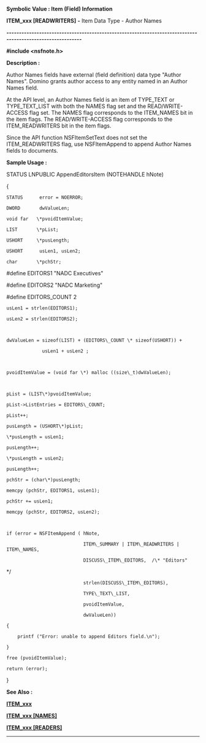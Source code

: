 




<!--
 /\* Font Definitions \*/
 @font-face
 {font-family:Courier;
 panose-1:2 7 4 9 2 2 5 2 4 4;}
@font-face
 {font-family:"Tms Rmn";
 panose-1:2 2 6 3 4 5 5 2 3 4;}
@font-face
 {font-family:Helv;
 panose-1:2 11 6 4 2 2 2 3 2 4;}
@font-face
 {font-family:"Cambria Math";
 panose-1:2 4 5 3 5 4 6 3 2 4;}
 /\* Style Definitions \*/
 p.MsoNormal, li.MsoNormal, div.MsoNormal
 {margin-top:0cm;
 margin-right:0cm;
 margin-bottom:8.0pt;
 margin-left:0cm;
 line-height:107%;
 font-size:11.0pt;
 font-family:"Calibri",sans-serif;}
.MsoChpDefault
 {font-size:11.0pt;}
.MsoPapDefault
 {margin-bottom:8.0pt;
 line-height:107%;}
 /\* Page Definitions \*/
 @page WordSection1
 {size:612.0pt 792.0pt;
 margin:72.0pt 72.0pt 72.0pt 72.0pt;}
div.WordSection1
 {page:WordSection1;}
-->




 


**Symbolic Value : Item (Field)
Information**



**ITEM\_xxx [READWRITERS]** **-** Item Data
Type - Author Names


**----------------------------------------------------------------------------------------------------------**



**#include <nsfnote.h>**



**Description :**



Author Names
fields have external (field definition) data type "Author Names". 
Domino grants author access to any entity named in an Author Names field.  

  

At the API level, an Author Names field is an item of TYPE\_TEXT or
TYPE\_TEXT\_LIST with both the NAMES flag set and the READ/WRITE-ACCESS flag
set.  The NAMES flag corresponds to the ITEM\_NAMES bit in the item flags.  The
READ/WRITE-ACCESS flag corresponds to the ITEM\_READWRITERS bit in the item
flags.  

  

Since the API function NSFItemSetText does not set the ITEM\_READWRITERS flag,
use NSFItemAppend to append Author Names fields to documents.


 **Sample Usage :**


STATUS  LNPUBLIC 
AppendEditorsItem (NOTEHANDLE  hNote)  

{  

    STATUS      error = NOERROR;  

    DWORD       dwValueLen;  

    void far   \*pvoidItemValue;  

    LIST       \*pList;  

    USHORT     \*pusLength;  

    USHORT      usLen1, usLen2;  

    char       \*pchStr;  

  

#define EDITORS1        "NADC Executives"  

#define EDITORS2        "NADC Marketing"  

#define EDITORS\_COUNT   2  

  

    usLen1 = strlen(EDITORS1);  

    usLen2 = strlen(EDITORS2);  

  

    dwValueLen = sizeof(LIST) + (EDITORS\_COUNT \* sizeof(USHORT)) +  

                 usLen1 + usLen2 ;  

  

    pvoidItemValue = (void far \*) malloc ((size\_t)dwValueLen);  

  

    pList = (LIST\*)pvoidItemValue;  

    pList->ListEntries = EDITORS\_COUNT;  

    pList++;  

    pusLength = (USHORT\*)pList;  

    \*pusLength = usLen1;  

    pusLength++;  

    \*pusLength = usLen2;  

    pusLength++;  

    pchStr = (char\*)pusLength;  

    memcpy (pchStr, EDITORS1, usLen1);  

    pchStr += usLen1;  

    memcpy (pchStr, EDITORS2, usLen2);  

  

    if (error = NSFItemAppend ( hNote,   

                                ITEM\_SUMMARY | ITEM\_READWRITERS | ITEM\_NAMES,  

                                DISCUSS\_ITEM\_EDITORS,  /\* "Editors"
\*/  

                                strlen(DISCUSS\_ITEM\_EDITORS),  

                                TYPE\_TEXT\_LIST,  

                                pvoidItemValue,  

                                dwValueLen))  

    {  

        printf ("Error: unable to append Editors field.\n");  

    }  

    free (pvoidItemValue);  

    return (error);  

}


 **See Also :**


**[ITEM\_xxx](notes:///8525872100478C66/61FD4E9848264AD28525620B006BA8BD/00F200B70087008C85255E2D007931E6)**


**[ITEM\_xxx [NAMES]](notes:///8525872100478C66/61FD4E9848264AD28525620B006BA8BD/557B87BE33862F688525623800493995)**


**[ITEM\_xxx [READERS]](notes:///8525872100478C66/61FD4E9848264AD28525620B006BA8BD/0134426255B7EE1885256238004A727D)**



----------------------------------------------------------------------------------------------------------


 





